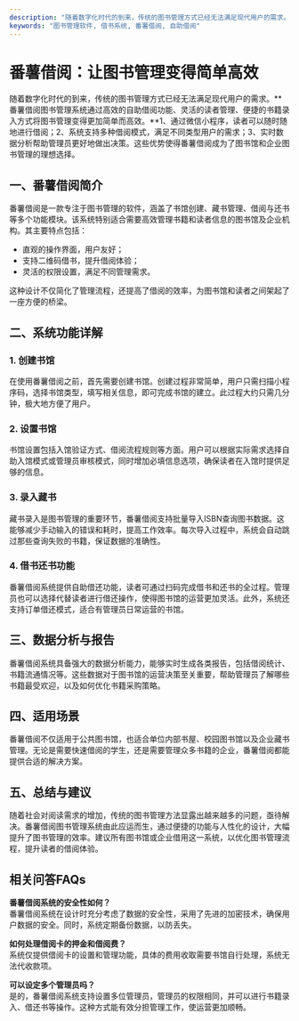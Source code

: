 ```yaml
---
description: "随着数字化时代的到来，传统的图书管理方式已经无法满足现代用户的需求。**番薯借阅图书管理系统通过高效的自助借阅功能、灵活的读者管理、便捷的书籍录入方式将图书管理变得更加简单而高效。**1、通过微信小程序，读者可以随时随地进行借阅；2、系统支持多种借阅模式，满足不同类型用户的需求；3、实时数据分析帮助管理员更好地做出决策。这些优势使得番薯借阅成为了图书馆和企业图书管理的理想选择。"
keywords: "图书管理软件, 借书系统, 番薯借阅, 自助借阅"
---
```

# 番薯借阅：让图书管理变得简单高效

随着数字化时代的到来，传统的图书管理方式已经无法满足现代用户的需求。**番薯借阅图书管理系统通过高效的自助借阅功能、灵活的读者管理、便捷的书籍录入方式将图书管理变得更加简单而高效。**1、通过微信小程序，读者可以随时随地进行借阅；2、系统支持多种借阅模式，满足不同类型用户的需求；3、实时数据分析帮助管理员更好地做出决策。这些优势使得番薯借阅成为了图书馆和企业图书管理的理想选择。

## 一、番薯借阅简介

番薯借阅是一款专注于图书管理的软件，涵盖了书馆创建、藏书管理、借阅与还书等多个功能模块。该系统特别适合需要高效管理书籍和读者信息的图书馆及企业机构。其主要特点包括：

- 直观的操作界面，用户友好；
- 支持二维码借书，提升借阅体验；
- 灵活的权限设置，满足不同管理需求。

这种设计不仅简化了管理流程，还提高了借阅的效率，为图书馆和读者之间架起了一座方便的桥梁。

## 二、系统功能详解

### 1. 创建书馆

在使用番薯借阅之前，首先需要创建书馆。创建过程非常简单，用户只需扫描小程序码，选择书馆类型，填写相关信息，即可完成书馆的建立。此过程大约只需几分钟，极大地方便了用户。

### 2. 设置书馆

书馆设置包括入馆验证方式、借阅流程规则等方面。用户可以根据实际需求选择自助入馆模式或管理员审核模式，同时增加必填信息选项，确保读者在入馆时提供足够的信息。

### 3. 录入藏书

藏书录入是图书管理的重要环节，番薯借阅支持批量导入ISBN查询图书数据。这能够减少手动输入的错误和耗时，提高工作效率。每次导入过程中，系统会自动跳过那些查询失败的书籍，保证数据的准确性。

### 4. 借书还书功能

番薯借阅系统提供自助借还功能，读者可通过扫码完成借书和还书的全过程。管理员也可以选择代替读者进行借还操作，使得图书馆的运营更加灵活。此外，系统还支持订单借还模式，适合有管理员日常运营的书馆。

## 三、数据分析与报告

番薯借阅系统具备强大的数据分析能力，能够实时生成各类报告，包括借阅统计、书籍流通情况等。这些数据对于图书馆的运营决策至关重要，帮助管理员了解哪些书籍最受欢迎，以及如何优化书籍采购策略。

## 四、适用场景

番薯借阅不仅适用于公共图书馆，也适合单位内部书屋、校园图书馆以及企业藏书管理。无论是需要快速借阅的学生，还是需要管理众多书籍的企业，番薯借阅都能提供合适的解决方案。

## 五、总结与建议

随着社会对阅读需求的增加，传统的图书管理方法显露出越来越多的问题，亟待解决。番薯借阅图书管理系统由此应运而生，通过便捷的功能与人性化的设计，大幅提升了图书管理的效率。建议所有图书馆或企业借用这一系统，以优化图书管理流程，提升读者的借阅体验。

## 相关问答FAQs

**番薯借阅系统的安全性如何？**  
番薯借阅系统在设计时充分考虑了数据的安全性，采用了先进的加密技术，确保用户数据的安全。同时，系统定期备份数据，以防丢失。

**如何处理借阅卡的押金和借阅费？**  
系统仅提供借阅卡的设置和管理功能，具体的费用收取需要书馆自行处理，系统无法代收款项。

**可以设定多个管理员吗？**  
是的，番薯借阅系统支持设置多位管理员，管理员的权限相同，并可以进行书籍录入、借还书等操作。这种方式能有效分担管理工作，使运营更加顺畅。
